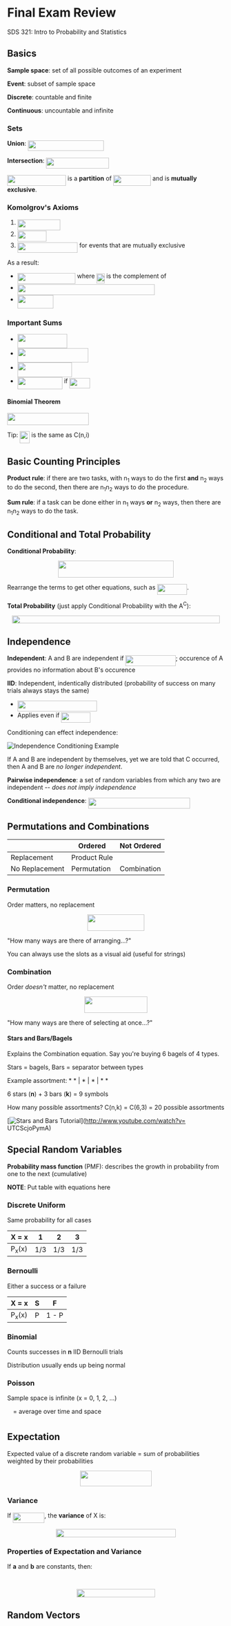# Final Exam Review
SDS 321: Intro to Probability and Statistics

## Basics
**Sample space**: set of all possible outcomes of an experiment

**Event**: subset of sample space

**Discrete**: countable and finite

**Continuous**: uncountable and infinite

### Sets
**Union**: <img src="https://rawgit.com/in	git@github.com:bucktower/notes/master/svgs/37aa8ac310dfac2ef92c0ed02ab82d37.svg?invert_in_darkmode" align=middle width=176.255805pt height=24.6576pt/>

**Intersection**: <img src="https://rawgit.com/in	git@github.com:bucktower/notes/master/svgs/ec278796f6951f9369023fbb9a029a77.svg?invert_in_darkmode" align=middle width=145.205445pt height=24.6576pt/>

<img src="https://rawgit.com/in	git@github.com:bucktower/notes/master/svgs/a3212891807793f0174e26c5cac6fba0.svg?invert_in_darkmode" align=middle width=136.073355pt height=24.6576pt/> is a **partition** of <img src="https://rawgit.com/in	git@github.com:bucktower/notes/master/svgs/85750e887deda5a81004be11ec8d52ed.svg?invert_in_darkmode" align=middle width=86.75799pt height=24.6576pt/> and is **mutually exclusive**.

### Komolgrov's Axioms
1. <img src="https://rawgit.com/in	git@github.com:bucktower/notes/master/svgs/829d0bde04766f2eb5732d4cf65d6d4a.svg?invert_in_darkmode" align=middle width=98.978055pt height=24.6576pt/>
2. <img src="https://rawgit.com/in	git@github.com:bucktower/notes/master/svgs/4198b3c1813c78d69d3e3b71fb9230ff.svg?invert_in_darkmode" align=middle width=66.786555pt height=24.6576pt/>
3. <img src="https://rawgit.com/in	git@github.com:bucktower/notes/master/svgs/7e45d72cff21422d73ce0b09813d2f23.svg?invert_in_darkmode" align=middle width=139.42731pt height=24.65793pt/> for events that are mutually exclusive

As a result:

- <img src="https://rawgit.com/in	git@github.com:bucktower/notes/master/svgs/ffa0d4277f1d5d803d7ec7b0de95fd0f.svg?invert_in_darkmode" align=middle width=134.33343pt height=24.6576pt/> where <img src="https://rawgit.com/in	git@github.com:bucktower/notes/master/svgs/2a30304a6636d7cc643fa26698225af0.svg?invert_in_darkmode" align=middle width=18.95685pt height=22.46574pt/> is the complement of <img src="https://rawgit.com/in	git@github.com:bucktower/notes/master/svgs/fe2c4a079225e6b6d0ad09af8a22ef4b.svg?invert_in_darkmode" align=middle width=13.08219pt height=22.46574pt/>
- <img src="https://rawgit.com/in	git@github.com:bucktower/notes/master/svgs/2542e33cb956f87c9cac9f2571cc4841.svg?invert_in_darkmode" align=middle width=318.173955pt height=24.6576pt/>
- <img src="https://rawgit.com/in	git@github.com:bucktower/notes/master/svgs/0ac3b9491a04c965ed0ebb38dab4cca4.svg?invert_in_darkmode" align=middle width=83.676945pt height=30.64842pt/>

### Important Sums
- <img src="https://rawgit.com/in	git@github.com:bucktower/notes/master/svgs/f2cbb87ed5b223b49fd3f275076dec71.svg?invert_in_darkmode" align=middle width=114.931575pt height=33.20559pt/>
- <img src="https://rawgit.com/in	git@github.com:bucktower/notes/master/svgs/71029bce4cf9ede13951dc037e35aa0c.svg?invert_in_darkmode" align=middle width=163.902255pt height=33.20559pt/>
- <img src="https://rawgit.com/in	git@github.com:bucktower/notes/master/svgs/28ee994097820a7196ce60b0bae1d849.svg?invert_in_darkmode" align=middle width=126.319875pt height=33.825pt/>
- <img src="https://rawgit.com/in	git@github.com:bucktower/notes/master/svgs/7b6716cfa52b6c6e66d6941f7d673ca4.svg?invert_in_darkmode" align=middle width=104.217135pt height=27.77577pt/> if <img src="https://rawgit.com/in	git@github.com:bucktower/notes/master/svgs/4f6a8cc8507e0b1400a2f97556d02543.svg?invert_in_darkmode" align=middle width=47.95857pt height=24.6576pt/>

#### Binomial Theorem
<img src="https://rawgit.com/in	git@github.com:bucktower/notes/master/svgs/cb43bf86527070448a1d9071e0a59d44.svg?invert_in_darkmode" align=middle width=189.157155pt height=27.94572pt/>

Tip: <img src="https://rawgit.com/in	git@github.com:bucktower/notes/master/svgs/c00a79f2e6c6a06de2ade2dc8cb3810f.svg?invert_in_darkmode" align=middle width=23.19471pt height=27.94572pt/> is the same as C(n,i)

## Basic Counting Principles
**Product rule**: if there are two tasks, with n<sub>1</sub> ways to do the first **and** n<sub>2</sub> ways to do the second, then there are n<sub>1</sub>n<sub>2</sub> ways to do the procedure.

**Sum rule**: if a task can be done either in n<sub>1</sub> ways **or** n<sub>2</sub> ways, then there are n<sub>1</sub>n<sub>2</sub> ways to do the task.

## Conditional and Total Probability
**Conditional Probability**:
<p align="center"><img src="https://rawgit.com/in	git@github.com:bucktower/notes/master/svgs/14e349e5854e73aeadbbda75be2be693.svg?invert_in_darkmode" align=middle width=268.8345pt height=38.834895pt/></p>
Rearrange the terms to get other equations, such as <img src="https://rawgit.com/in	git@github.com:bucktower/notes/master/svgs/4db28fcf6132387c43ee24422a1bc5db.svg?invert_in_darkmode" align=middle width=69.50922pt height=24.6576pt/>.

**Total Probability** (just apply Conditional Probability with the A<sup>C</sup>):
<p align="center"><img src="https://rawgit.com/in	git@github.com:bucktower/notes/master/svgs/010991871aa09827d1933735aaf52bfd.svg?invert_in_darkmode" align=middle width=482.64315pt height=18.75984pt/></p>

## Independence
**Independent**: A and B are independent if <img src="https://rawgit.com/in	git@github.com:bucktower/notes/master/svgs/285f1f0c6f91af5dee382f1b983347fe.svg?invert_in_darkmode" align=middle width=116.643945pt height=24.6576pt/>; occurence of A provides no information about B's occurence

**IID**: Independent, indentically distributed (probability of success on many trials always stays the same)

- <img src="https://rawgit.com/in	git@github.com:bucktower/notes/master/svgs/b3d8dcc6bbea5382941875d9728be2e9.svg?invert_in_darkmode" align=middle width=183.817755pt height=24.6576pt/>
- Applies even if <img src="https://rawgit.com/in	git@github.com:bucktower/notes/master/svgs/00193095fdb87a6f23be973290db3444.svg?invert_in_darkmode" align=middle width=68.08791pt height=24.6576pt/>

Conditioning can effect independence:

![Independence Conditioning Example](https://github.com/bucktower/notes/raw/master/utcs/SDS%20321:%20Intro%20to%20Probability%20and%20Statistics/IndependenceConditioning.png)

If A and B are independent by themselves, yet we are told that C occurred, then A and B are *no longer independent*.

**Pairwise independence**: a set of random variables from which any two are independent -- *does not imply independence*

**Conditional independence**: <img src="https://rawgit.com/in	git@github.com:bucktower/notes/master/svgs/08da9bfd631b4c2ce16790c568589897.svg?invert_in_darkmode" align=middle width=236.291055pt height=24.6576pt/>

## Permutations and Combinations
|                | Ordered      | Not Ordered |
|----------------|--------------|-------------|
| Replacement    | Product Rule |             |
| No Replacement | Permutation  | Combination |

### Permutation
Order matters, no replacement

<p align="center"><img src="https://rawgit.com/in	git@github.com:bucktower/notes/master/svgs/fd90fc12b213d73cec1f4dd0b4f1daaf.svg?invert_in_darkmode" align=middle width=132.145695pt height=37.92162pt/></p>

"How many ways are there of arranging...?"

You can always use the slots as a visual aid (useful for strings)

### Combination
Order *doesn't* matter, no replacement

<p align="center"><img src="https://rawgit.com/in	git@github.com:bucktower/notes/master/svgs/6ef5b62b7ad939374db1f012fa581fa9.svg?invert_in_darkmode" align=middle width=145.875015pt height=37.92162pt/></p>

"How many ways are there of selecting at once...?"

#### Stars and Bars/Bagels
Explains the Combination equation. Say you're buying 6 bagels of 4 types.

Stars = bagels, Bars = separator between types

Example assortment: * * | * | * | * *

6 stars (**n**) + 3 bars (**k**) = 9 symbols

How many possible assortments? C(n,k) = C(6,3) = 20 possible assortments

[![Stars and Bars Tutorial](http://img.youtube.com/vi/UTCScjoPymA/0.jpg)](http://www.youtube.com/watch?v= UTCScjoPymA)

## Special Random Variables
**Probability mass function** (PMF): describes the growth in probability from one to the next (cumulative)

**NOTE**: Put table with equations here

### Discrete Uniform
Same probability for all cases

| X = x            | 1   | 2   | 3   |
|------------------|-----|-----|-----|
| P<sub>x</sub>(x) | 1/3 | 1/3 | 1/3 |

### Bernoulli
Either a success or a failure

| X = x            | S | F     |
|------------------|---|-------|
| P<sub>x</sub>(x) | P | 1 - P |

### Binomial
Counts successes in **n** IID Bernoulli trials

Distribution usually ends up being normal

### Poisson
Sample space is infinite (x = 0, 1, 2, ...)

<img src="https://rawgit.com/in	git@github.com:bucktower/notes/master/svgs/0ae3f8e52e8833a55be05df21031a4fc.svg?invert_in_darkmode" align=middle width=9.58914pt height=22.83138pt/> = average over time and space

## Expectation
Expected value of a discrete random variable = sum of probabilities weighted by their probabilities

<p align="center"><img src="https://rawgit.com/in	git@github.com:bucktower/notes/master/svgs/aa1a52e5ef0aef73176aac2ed3ee1fc7.svg?invert_in_darkmode" align=middle width=166.76385pt height=36.164535pt/></p>

### Variance
If <img src="https://rawgit.com/in	git@github.com:bucktower/notes/master/svgs/2d1362669b0aef70cf2e306e40254e24.svg?invert_in_darkmode" align=middle width=73.474005pt height=24.6576pt/>, the **variance** of X is:

<p align="center"><img src="https://rawgit.com/in	git@github.com:bucktower/notes/master/svgs/3105651074a6157d35986d91b381828c.svg?invert_in_darkmode" align=middle width=278.71635pt height=18.31236pt/></p>

### Properties of Expectation and Variance
If **a** and **b** are constants, then:

<p align="center"><img src="https://rawgit.com/in	git@github.com:bucktower/notes/master/svgs/ee781e6d5140c3b85f0de77c299edafc.svg?invert_in_darkmode" align=middle width=167.8347pt height=16.438356pt/></p>

<p align="center"><img src="https://rawgit.com/in	git@github.com:bucktower/notes/master/svgs/2388378d0f1752ddb5894442d1c15fec.svg?invert_in_darkmode" align=middle width=181.5066pt height=18.31236pt/></p>

## Random Vectors


